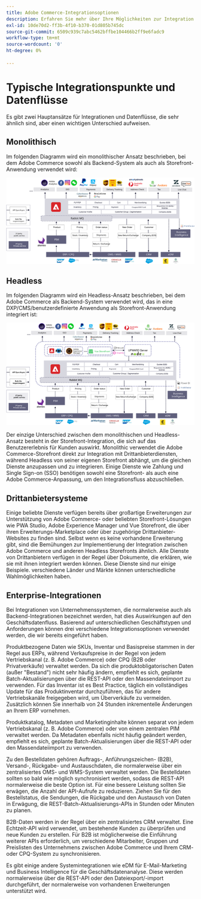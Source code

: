 ```yaml
---
title: Adobe Commerce-Integrationsoptionen
description: Erfahren Sie mehr über Ihre Möglichkeiten zur Integration anderer Systeme in Ihre Adobe Commerce-Implementierung.
exl-id: 10de70d2-ff3b-4f10-b370-01d805b745dc
source-git-commit: 6509c939c7abc5462bffbe104466b2ff9e6fadc9
workflow-type: tm+mt
source-wordcount: '0'
ht-degree: 0%

---
```


# Typische Integrationspunkte und Datenflüsse

Es gibt zwei Hauptansätze für Integrationen und Datenflüsse, die sehr ähnlich sind, aber einen wichtigen Unterschied aufweisen.

## Monolithisch

Im folgenden Diagramm wird ein monolithischer Ansatz beschrieben, bei dem Adobe Commerce sowohl als Backend-System als auch als Storefront-Anwendung verwendet wird:

![Monolith-Diagramm für Adobe Commerce](../../assets/playbooks/integration-monolith.svg)

## Headless

Im folgenden Diagramm wird ein Headless-Ansatz beschrieben, bei dem Adobe Commerce als Backend-System verwendet wird, das in eine DXP/CMS/benutzerdefinierte Anwendung als Storefront-Anwendung integriert ist:

![Adobe Commerce Headless-Diagramm](../../assets/playbooks/integration-headless.svg)

Der einzige Unterschied zwischen dem monolithischen und Headless-Ansatz besteht in der Storefront-Integration, die sich auf das Benutzererlebnis für Kunden auswirkt. Monolithic verwendet die Adobe Commerce-Storefront direkt zur Integration mit Drittanbieterdiensten, während Headless von seiner eigenen Storefront abhängt, um die gleichen Dienste anzupassen und zu integrieren. Einige Dienste wie Zahlung und Single Sign-on (SSO) benötigen sowohl eine Storefront- als auch eine Adobe Commerce-Anpassung, um den Integrationsfluss abzuschließen.

## Drittanbietersysteme

Einige beliebte Dienste verfügen bereits über großartige Erweiterungen zur Unterstützung von Adobe Commerce- oder beliebten Storefront-Lösungen wie PWA Studio, Adobe Experience Manager und Vue Storefront, die über ihren Erweiterungs-Marketplace oder über zugehörige Drittanbieter-Websites zu finden sind. Selbst wenn es keine vorhandene Erweiterung gibt, sind die Bemühungen zur Implementierung der Integration zwischen Adobe Commerce und anderen Headless Storefronts ähnlich. Alle Dienste von Drittanbietern verfügen in der Regel über Dokumente, die erklären, wie sie mit ihnen integriert werden können. Diese Dienste sind nur einige Beispiele. verschiedene Länder und Märkte können unterschiedliche Wahlmöglichkeiten haben.

## Enterprise-Integrationen

Bei Integrationen von Unternehmenssystemen, die normalerweise auch als Backend-Integrationen bezeichnet werden, hat dies Auswirkungen auf den Geschäftsdatenfluss. Basierend auf unterschiedlichen Geschäftstypen und Anforderungen können drei verschiedene Integrationsoptionen verwendet werden, die wir bereits eingeführt haben.

Produktbezogene Daten wie SKUs, Inventar und Basispreise stammen in der Regel aus ERPs, während Verkaufspreise in der Regel von jedem Vertriebskanal (z. B. Adobe Commerce) oder CPQ (B2B oder Privatverkäufe) verwaltet werden. Da sich die produktobligatorischen Daten (außer &quot;Bestand&quot;) nicht sehr häufig ändern, empfiehlt es sich, geplante Batch-Aktualisierungen über die REST-API oder den Massendateiimport zu verwenden. Für das Inventar ist es Best Practice, täglich ein vollständiges Update für das Produktinventar durchzuführen, das für andere Vertriebskanäle freigegeben wird, um Überverkäufe zu vermeiden. Zusätzlich können Sie innerhalb von 24 Stunden inkrementelle Änderungen an Ihrem ERP vornehmen.

Produktkatalog, Metadaten und Marketinginhalte können separat von jedem Vertriebskanal (z. B. Adobe Commerce) oder von einem zentralen PIM verwaltet werden. Da Metadaten ebenfalls nicht häufig geändert werden, empfiehlt es sich, geplante Batch-Aktualisierungen über die REST-API oder den Massendateiimport zu verwenden.

Zu den Bestelldaten gehören Auftrags-, Anführungszeichen- (B2B), Versand-, Rückgabe- und Austauschdaten, die normalerweise über ein zentralisiertes OMS- und WMS-System verwaltet werden. Die Bestelldaten sollten so bald wie möglich synchronisiert werden, sodass die REST-API normalerweise die beste Option ist. Für eine bessere Leistung sollten Sie erwägen, die Anzahl der API-Aufrufe zu reduzieren. Ziehen Sie für den Bestellstatus, die Sendungen, die Rückgabe und den Austausch von Daten in Erwägung, die REST-Batch-Aktualisierungs-APIs in Stunden oder Minuten zu planen.

B2B-Daten werden in der Regel über ein zentralisiertes CRM verwaltet. Eine Echtzeit-API wird verwendet, um bestehende Kunden zu überprüfen und neue Kunden zu erstellen. Für B2B ist möglicherweise die Einführung weiterer APIs erforderlich, um verschiedene Mitarbeiter, Gruppen und Preislisten des Unternehmens zwischen Adobe Commerce und Ihrem CRM- oder CPQ-System zu synchronisieren.

Es gibt einige andere Systemintegrationen wie eDM für E-Mail-Marketing und Business Intelligence für die Geschäftsdatenanalyse. Diese werden normalerweise über die REST-API oder den Dateiexport/-import durchgeführt, der normalerweise von vorhandenen Erweiterungen unterstützt wird.
